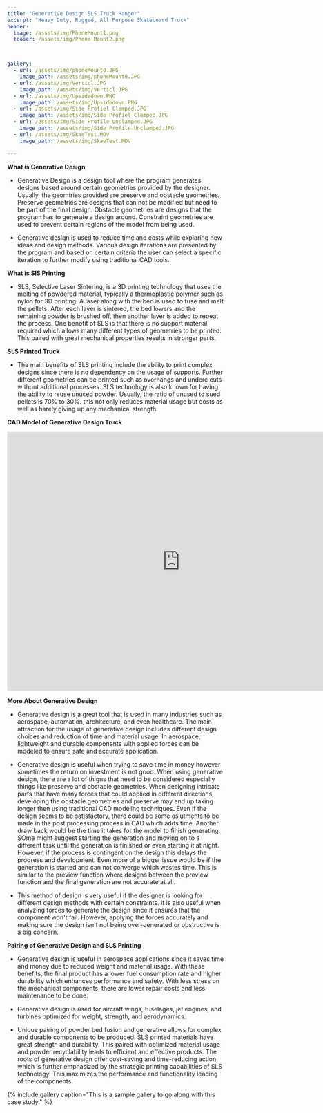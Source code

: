 ```yaml
---
title: "Generative Design SLS Truck Hanger"
excerpt: "Heavy Duty, Rugged, All Purpose Skateboard Truck"
header:
  image: /assets/img/PhoneMount1.png
  teaser: /assets/img/Phone Mount2.png



gallery:
  - url: /assets/img/phoneMount0.JPG
    image_path: /assets/img/phoneMount0.JPG
  - url: /assets/img/Verticl.JPG
    image_path: /assets/img/Verticl.JPG
  - url: /assets/img/Upsidedown.PNG
    image_path: /assets/img/Upsidedown.PNG
  - url: /assets/img/Side Profiel Clamped.JPG
    image_path: /assets/img/Side Profiel Clamped.JPG
  - url: /assets/img/Side Profile Unclamped.JPG
    image_path: /assets/img/Side Profile Unclamped.JPG
  - url: /assets/img/SkaeTest.MOV
    image_path: /assets/img/SkaeTest.MOV

---
```


**What is Generative Design** 
* Generative Design is a design tool where the program generates designs based around certain geometries provided by the designer. Usually, the geomtries provided are preserve and obstacle geometries. Preserve geometries are designs that can not be modified but need to be part of the final design. Obstacle geometries are designs that the program has to generate a design around. Constraint geometries are used to prevent certain regions of the model from being used. 

* Generative design is used to reduce time and costs while exploring new ideas and design methods. Various design iterations are presented by the program and based on certain criteria the user can select a specific iteration to further modify using traditional CAD tools. 

**What is SlS Printing**
* SLS, Selective Laser Sintering, is a 3D printing technology that uses the melting of powdered material, typically a thermoplastic polymer such as nylon for 3D printing. A laser along with the bed is used to fuse and melt the pellets. After each layer is sintered, the bed lowers and the remaining powder is brushed off, then another layer is added to repeat the process. One benefit of SLS is that there is no support material required which allows many different types of geometries to be printed. This paired with great mechanical properties results in stronger parts. 

**SLS Printed Truck**
* The main benefits of SLS printing include the ability to print complex designs since there is no dependency on the usage of supports. Further different geometries can be printed such as overhangs and underc cuts without additional processes. SLS technology is also known for having the ability to reuse unused powder. Usually, the ratio of unused to sued pellets is 70% to 30%. this not only reduces material usage but costs as well as barely giving up any mechanical strength. 

**CAD Model of Generative Design Truck**
<iframe src="https://vanderbilt643.autodesk360.com/shares/public/SH512d4QTec90decfa6e0233cdc690e06ee1?mode=embed" width="800" height="600" allowfullscreen="true" webkitallowfullscreen="true" mozallowfullscreen="true"  frameborder="0"></iframe>


**More About Generative Design**
* Generative design is a great tool that is used in many industries such as aerospace, automation, architecture, and even healthcare. The main attraction for the usage of generative design includes different design choices and reduction of time and material usage. In aerospace, lightweight and durable components with applied forces can be modeled to ensure safe and accurate application.

* Generative design is useful when trying to save time in money however sometimes the return on investment is not good. When using generative design, there are a lot of thigns that need to be considered especially things like preserve and obstacle geometries. When designing intricate parts that have many forces that could applied in different directions, developing the obstacle geometries and preserve may end up taking longer then using traditional CAD modeling techniques. Even if the design seems to be satisfactory, there could be some asjutments to be made in the post processing process in CAD which adds time. Another draw back would be the time it takes for the model to finish generating. SOme might suggest starting the generation and moving on to a different task until the generation is finished or even starting it at night. However, if the process is contingent on the design this delays the progress and development. Even more of a bigger issue would be if the generation is started and can not converge which wastes time. This is similar to the preview function where designs between the preview function and the final generation are not accurate at all. 
* This method of design is very useful if the designer is looking for different design methods with certain constraints. It is also useful when analyzing forces to generate the design since it ensures that the component won't fail. However, applying the forces accurately and making sure the design isn't not being over-generated or obstructive is a big concern. 

**Pairing of Generative Design and SLS Printing**
* Generative design is useful in aerospace applications since it saves time and money due to reduced weight and material usage. With these benefits, the final product has a lower fuel consumption rate and higher durability which enhances performance and safety. With less stress on the mechanical components, there are lower repair costs and less maintenance to be done. 

* Generative design is used for aircraft wings, fuselages, jet engines, and turbines optimized for weight, strength, and aerodynamics.

* Unique pairing of powder bed fusion and generative allows for complex and durable components to be produced. SLS printed materials have great strength and durability. This paired with optimized material usage and powder recyclability leads to efficient and effective products. The roots of generative design offer cost-saving and time-reducing action which is further emphasized by the strategic printing capabilities of SLS technology.  This maximizes the performance and functionality leading of the components. 



{% include gallery caption="This is a sample gallery to go along with this case study." %}




